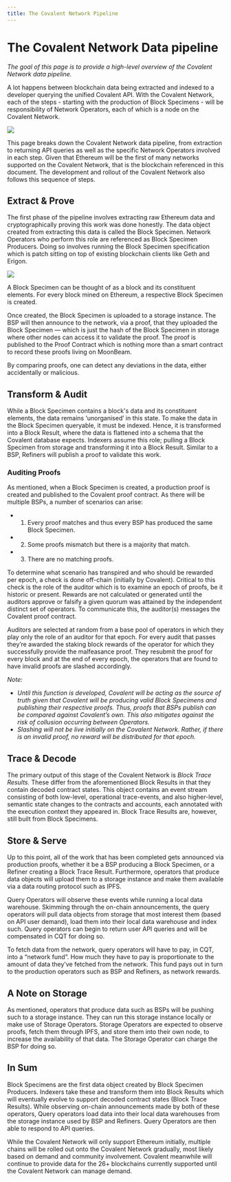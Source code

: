 ```yaml
---
title: The Covalent Network Pipeline
---
```


# The Covalent Network Data pipeline

*The goal of this page is to provide a high-level overview of the Covalent Network data pipeline.*

A lot happens between blockchain data being extracted and indexed to a developer querying the unified Covalent API. With the Covalent Network, each of the steps - starting with the production of Block Specimens - will be responsibility of Network Operators, each of which is a node on the Covalent Network.

<img src="/static/images/network/pipeline.jpg"></img>

This page breaks down the Covalent Network data pipeline, from extraction to returning API queries as well as the specific Network Operators involved in each step. Given that Ethereum will be the first of many networks supported on the Covalent Network, that is the blockchain referenced in this document. The development and rollout of the Covalent Network also follows this sequence of steps.

## Extract & Prove

The first phase of the pipeline involves extracting raw Ethereum data and cryptographically proving this work was done honestly. The data object created from extracting this data is called the Block Specimen. Network Operators who perform this role are referenced as Block Specimen Producers. Doing so involves running the Block Specimen specification which is patch sitting on top of existing blockchain clients like Geth and Erigon.

<img src="/static/images/network/bsp.jpg"></img>

A Block Specimen can be thought of as a block and its constituent elements. For every block mined on Ethereum, a respective Block Specimen is created.

Once created, the Block Specimen is uploaded to a storage instance. The BSP will then announce to the network, via a proof, that they uploaded the Block Specimen — which is just the hash of the Block Specimen in storage where other nodes can access it to validate the proof. The proof is published to the Proof Contract which is nothing more than a smart contract to record these proofs living on MoonBeam.

By comparing proofs, one can detect any deviations in the data, either accidentally or malicious.

## Transform & Audit

While a Block Specimen contains a block's data and its constituent elements, the data remains ‘unorganised’ in this state. To make the data in the Block Specimen queryable, it must be indexed. Hence, it is transformed into a Block Result, where the data is flattened into a schema that the Covalent database expects. Indexers assume this role; pulling a Block Specimen from storage and transforming it into a Block Result. Similar to a BSP, Refiners will publish a proof to validate this work.

### Auditing Proofs

As mentioned, when a Block Specimen is created, a production proof is created and published to the Covalent proof contract. As there will be multiple BSPs, a number of scenarios can arise:

- 1. Every proof matches and thus every BSP has produced the same Block Specimen.  
- 2. Some proofs mismatch but there is a majority that match.
- 3. There are no matching proofs.

To determine what scenario has transpired and who should be rewarded per epoch, a check is done off-chain (initially by Covalent). Critical to this check is the role of the auditor which is to examine an epoch of proofs, be it historic or present. Rewards are not calculated or generated until the auditors approve or falsify a given quorum was attained by the independent distinct set of operators. To communicate this, the auditor(s) messages the Covalent proof contract.

Auditors are selected at random from a base pool of operators in which they play only the role of an auditor for that epoch. For every audit that passes they’re awarded the staking block rewards of the operator for which they successfully provide the malfeasance proof. They resubmit the proof for every block and at the end of every epoch, the operators that are found to have invalid proofs are slashed accordingly.

*Note:*

- *Until this function is developed, Covalent will be acting as the source of truth given that Covalent will be producing valid Block Specimens and publishing their respective proofs. Thus, proofs that BSPs publish can be compared against Covalent’s own. This also mitigates against the risk of collusion occurring between Operators.*
- *Slashing will not be live initially on the Covalent Network. Rather, if there is an invalid proof, no reward will be distributed for that epoch.*

## Trace & Decode

The primary output of this stage of the Covalent Network is *Block Trace Results.* These differ from the aforementioned Block Results in that they contain decoded contract states. This object contains an event stream consisting of both low-level, operational trace-events, and also higher-level, semantic state changes to the contracts and accounts, each annotated with the execution context they appeared in. Block Trace Results are, however, still built from Block Specimens.

## Store & Serve

Up to this point, all of the work that has been completed gets announced via production proofs, whether it be a BSP producing a Block Specimen, or a Refiner creating a Block Trace Result. Furthermore, operators that produce data objects will upload them to a storage instance and make them available via a data routing protocol  such as IPFS.

Query Operators will observe these events while running a local data warehouse. Skimming through the on-chain announcements, the query operators will pull data objects from storage that most interest them (based on API user demand), load them into their local data warehouse and index such. Query operators can begin to return user API queries and will be compensated in CQT for doing so.  

To fetch data from the network, query operators will have to pay, in CQT, into a “network fund”. How much they have to pay is proportionate to the amount of data they’ve fetched from the network. This fund pays out in turn to the production operators such as BSP and Refiners, as network rewards.

## A Note on Storage

As mentioned, operators that produce data such as BSPs will be pushing such to a storage instance. They can run this storage instance locally or make use of Storage Operators. Storage Operators are expected to observe proofs, fetch them through IPFS, and store them into their own node, to increase the availability of that data. The Storage Operator can charge the BSP for doing so.

## In Sum

Block Specimens are the first data object created by Block Specimen Producers. Indexers take these and transform them into Block Results which will eventually evolve to support decoded contract states (Block Trace Results). While observing on-chain announcements made by both of these operators, Query operators load data into their local data warehouses from the storage instance used by BSP and Refiners. Query Operators are then able to respond to API queries.   

While the Covalent Network will only support Ethereum initially, multiple chains will be rolled out onto the Covalent Network gradually, most likely based on demand and community involvement. Covalent meanwhile will continue to provide data for the 26+ blockchains currently supported until the Covalent Network can manage demand.
